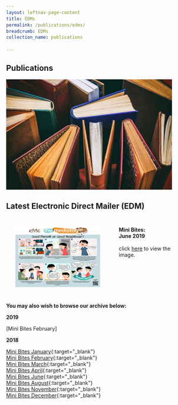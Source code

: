 ```yaml
---
layout: leftnav-page-content
title: EDMs
permalink: /publications/edms/
breadcrumb: EDMs
collection_name: publications

---
```


<style>
  .image {width: 600px;}
  .image img {max-width: 100%;}
  .flex-container {display: flex;}
  .flex-container .flex-box {padding: 5%}
</style>

Publications
---

<div class="image"><img src="/images/1504172802236.jpg/"></div>

Latest Electronic Direct Mailer (EDM)
---

<div class="flex-container">
  <div class="flex-box"><img src="/images/1561634316796.png/"></div>
  <div class="flex-box"><b>Mini Bites:<br>June 2019</b><br><br>click <a href="/images/June-EDM-2019-Special-Needs.png/" target="_blank">here</a> to view the image.</div>
</div>

**You may also wish to browse our archive below:**

**2019**

[Mini Bites February]

**2018**

[Mini Bites January](){:target="_blank"}<br>
[Mini Bites February](){:target="_blank"}<br>
[Mini Bites March](){:target="_blank"}<br>
[Mini Bites April](){:target="_blank"}<br>
[Mini Bites June](){:target="_blank"}<br>
[Mini Bites August](){:target="_blank"}<br>
[Mini Bites November](){:target="_blank"}<br>
[Mini Bites December](){:target="_blank"}<br>
